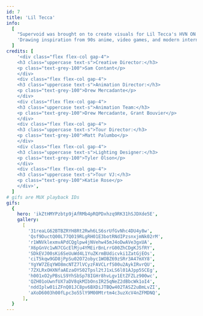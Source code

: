 ```yaml
---
id: 7
title: 'Lil Tecca'
info:
  [
    "Supervoid was brought on to create visuals for Lil Tecca's HVN ON EARTH tour in early 2024, our mission was to craft a tripped out cyberpunk aesthetic with glitchy analog video synths and 16-bit inspired 3D visuals.",
    'Drawing inspiration from 90s anime, video games, and modern internet culture, we developed multiple looks for each song, which VJ Katie With The Blue Hair manipulated live during performances. After many sold-out shows and a standout set at Rolling Loud, the HVN ON EARTH tour concluded as a major success.',
  ]
credits: [
    '<div class="flex flex-col gap-4">
    <h3 class="uppercase text-s">Creative Director:</h3>
    <p class="text-grey-100">Sam Contant</p>
    </div>
    <div class="flex flex-col gap-4">
    <h3 class="uppercase text-s">Animation Director:</h3>
    <p class="text-grey-100">Drew Mercadante</p>
    </div>
    <div class="flex flex-col gap-4">
    <h3 class="uppercase text-s">Animation Team:</h3>
    <p class="text-grey-100">Drew Mercadante, Grant Bouvier</p>
    </div>
    <div class="flex flex-col gap-4">
    <h3 class="uppercase text-s">Tour Director:</h3>
    <p class="text-grey-100">Matt Palumbo</p>
    </div>
    <div class="flex flex-col gap-4">
    <h3 class="uppercase text-s">Lighting Designer:</h3>
    <p class="text-grey-100">Tyler Olson</p>
    </div>
    <div class="flex flex-col gap-4">
    <h3 class="uppercase text-s">Tour VJ:</h3>
    <p class="text-grey-100">Katie Rose</p>
    </div>',
  ]
# gifs are MUX playback IDs
gifs:
  {
    hero: 'ikZtHMYPzbtp9jAfRMb4pRQPDxhzq9RK31hSJDXde5E',
    gallery:
      [
        '31reaLG62BTBZRYH8Rt2Rwh6LS6srUfGvNhc4DU4y8w',
        'Qsf9DuctQ00L77Q019RLgRH01E3botRNdIPzsnxjmNk02rM',
        'r1WNVklexmvAPdCQglpw4jNVehw45mJ4oDwAVe3gxUA',
        'X6pGnVc1wN7CGcElMju4YMEirBnLrrG00ZhCDgKJSfRY',
        'SDkEVJ00sKi6SeUuWd4L1YuZKrmBUdicvki1ZatGjEOs',
        'ciT5kqw9GD8jPpSu02O72obyc1WOBZ69zSRr3A47mXY8',
        'YgYW7ZEqYWO8mcNTZ7lVCyzFAVCLrfS00u2AykIRvrQU',
        '7ZXLRxOHXNfaAEzaOYS02Tpsl2tJ1xLS6l01AJpp5SCEg',
        'h001xO2yPBsLS9YhSbSp78IGHr8hvLgv1EtZFZLz900wc',
        'QZH01oUwnfUX7aDV8qkMIbOnsIR25qNeZ2dBbcWk1oI4',
        'nddIplw01iZFnQ01JC8pv6BXDiJTBQw402TASZ2uBmLvZI',
        'aXoD6003h00fLpc3o55lY9M00Mtrtm4c3uzXcV4nZFMDNQ',
      ],
  }
---
```

